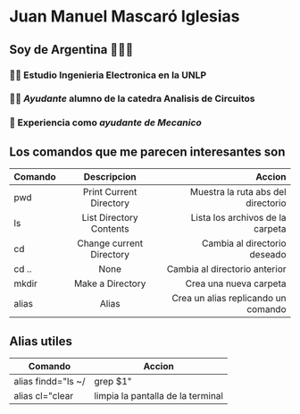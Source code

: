 # Juan Manuel Mascaró Iglesias

## Soy de Argentina 💙🤍💙 

### 👨‍🎓 Estudio **Ingenieria Electronica** en la UNLP 

### 👨‍🏫 _Ayudante_ alumno de la catedra **Analisis de Circuitos**

### 🔧 Experiencia como _ayudante de Mecanico_

## Los comandos que me parecen interesantes son

|Comando |        Descripcion       |               Accion               |
|--------|:--------------------------:|------------------------------------:|
|   pwd  | Print Current Directory  | Muestra la ruta abs del directorio |
|   ls   | List Directory Contents  |  Lista los archivos de la carpeta  |
|   cd   | Change current Directory |   Cambia al directorio deseado     |
|  cd .. |          None            |   Cambia al directorio anterior    |
|  mkdir |    Make a Directory      |        Crea una nueva carpeta      |
| alias  |           Alias          | Crea un alias replicando un comando|



## Alias utiles

| Comando |               Accion                 |
|---------|--------------------------------------|
| alias findd="ls ~/ | grep $1" | Busca las carpetas que contengan una palabra |
| alias cl="clear               | limpia la pantalla de la terminal |